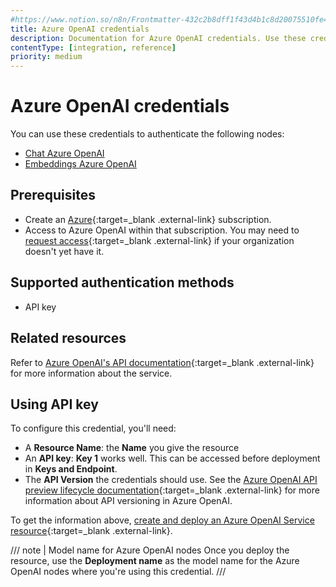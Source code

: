 ```yaml
---
#https://www.notion.so/n8n/Frontmatter-432c2b8dff1f43d4b1c8d20075510fe4
title: Azure OpenAI credentials
description: Documentation for Azure OpenAI credentials. Use these credentials to authenticate OpenAI in n8n, a workflow automation platform.
contentType: [integration, reference]
priority: medium
---
```


# Azure OpenAI credentials

You can use these credentials to authenticate the following nodes:

- [Chat Azure OpenAI](/integrations/builtin/cluster-nodes/sub-nodes/n8n-nodes-langchain.lmchatazureopenai)
- [Embeddings Azure OpenAI](/integrations/builtin/cluster-nodes/sub-nodes/n8n-nodes-langchain.embeddingsazureopenai)

## Prerequisites

- Create an [Azure](https://azure.microsoft.com){:target=_blank .external-link} subscription.
- Access to Azure OpenAI within that subscription. You may need to [request access](https://aka.ms/oai/access){:target=_blank .external-link} if your organization doesn't yet have it.

## Supported authentication methods

- API key

## Related resources

Refer to [Azure OpenAI's API documentation](https://learn.microsoft.com/en-us/azure/ai-services/openai/reference){:target=_blank .external-link} for more information about the service.

## Using API key

To configure this credential, you'll need:

- A **Resource Name**: the **Name** you give the resource
- An **API key**: **Key 1** works well. This can be accessed before deployment in **Keys and Endpoint**.
- The **API Version** the credentials should use. See the [Azure OpenAI API preview lifecycle documentation](https://learn.microsoft.com/en-us/azure/ai-services/openai/api-version-deprecation){:target=_blank .external-link} for more information about API versioning in Azure OpenAI.

To get the information above, [create and deploy an Azure OpenAI Service resource](https://learn.microsoft.com/en-us/azure/ai-services/openai/how-to/create-resource){:target=_blank .external-link}.

/// note | Model name for Azure OpenAI nodes
Once you deploy the resource, use the **Deployment name** as the model name for the Azure OpenAI nodes where you're using this credential.
///
